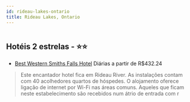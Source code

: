 ```yaml
---
id: rideau-lakes-ontario
title: Rideau Lakes, Ontario
---
```


<center><img src="http://photos.hotelbeds.com/giata/17/171086/171086a_hb_a_001.jpg" alt="" /></center>


## Hotéis 2 estrelas - ⭐️⭐️

-    [Best Western Smiths Falls Hotel](https://www.hurb.com/hoteis/rideau-lakes/best-western-smiths-falls-hotel-JNP-JP989784?cmp=18055) Diárias a partir de R$432.24
   > Este encantador hotel fica em Rideau River. As instalações contam com 40 acolhedores quartos de hóspedes. O alojamento oferece ligação de internet por Wi-Fi nas áreas comuns. Aqueles que ficam neste estabelecimento são recebidos num átrio de entrada com r

